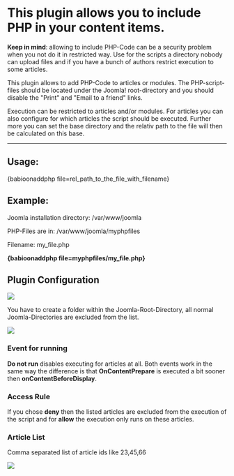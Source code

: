 # This plugin allows you to include PHP in your content items.

**Keep in mind**: allowing to include PHP-Code can be a security problem when you not do it in restricted way. Use for the scripts a directory nobody can upload files and if you have a bunch of authors restrict execution to some articles. 

This plugin allows to add PHP-Code to articles or modules. The PHP-script-files should be located under the Joomla! root-directory and you should disable the "Print" and "Email to a friend" links.

Execution can be restricted to articles and/or modules. For articles you can also configure for which articles the script should be executed. Further more you can set the base directory and the relativ path to the file will then be calculated on this base.  

---

## Usage:

{babioonaddphp file=rel_path_to_the_file_with_filename}

## Example:
Joomla installation directory: /var/www/joomla

PHP-Files are in: /var/www/joomla/myphpfiles

Filename: my_file.php


**{babioonaddphp file=myphpfiles/my_file.php}**

## Plugin Configuration

![](http://i.rdbs.net/b/babioon-add-php-params-1.png)

You have to create a folder within the Joomla-Root-Directory, all normal Joomla-Directories are excluded from the list. 

![](http://i.rdbs.net/b/babioon-add-php-params-2.png)

### Event for running
**Do not run** disables executing for articles at all. Both events work in the same way the difference is that **OnContentPrepare** is executed a bit sooner then **onContentBeforeDisplay**.

### Access Rule
If you chose **deny** then the listed articles are excluded from the execution of the script and for **allow** the execution only runs on these articles.

### Article List
Comma separated list of article ids like 23,45,66 

![](http://i.rdbs.net/b/babioon-add-php-params-3.png)
